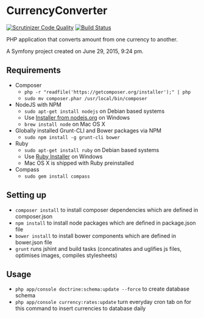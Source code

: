 CurrencyConverter
=================

[![Scrutinizer Code Quality](https://scrutinizer-ci.com/g/evaldaskocys/CurrencyConverter/badges/quality-score.png?b=master)](https://scrutinizer-ci.com/g/evaldaskocys/CurrencyConverter/?branch=master)
[![Build Status](https://travis-ci.org/evaldaskocys/CurrencyConverter.svg?branch=master)](https://travis-ci.org/evaldaskocys/CurrencyConverter)

PHP application that converts amount from one currency to another.

A Symfony project created on June 29, 2015, 9:24 pm.

## Requirements

  * Composer
    * `php -r "readfile('https://getcomposer.org/installer');" | php`
    * `sudo mv composer.phar /usr/local/bin/composer`
  * NodeJS with NPM
    * `sudo apt-get install nodejs` on Debian based systems
    * Use [Installer from nodejs.org](http://nodejs.org/download/) on Windows
    * `brew install node` on Mac OS X
  * Globally installed Grunt-CLI and Bower packages via NPM
    * `sudo npm install -g grunt-cli bower`
  * Ruby
    * `sudo apt-get install ruby` on Debian based systems
    * Use [Ruby Installer](http://rubyinstaller.org/) on Windows
    * Mac OS X is shipped with Ruby preinstalled
  * Compass
    * `sudo gem install compass`

## Setting up

  * `composer install` to install composer dependencies which are defined in composer.json
  * `npm install` to install node packages which are defined in package.json file
  * `bower install` to install bower components which are defined in bower.json file
  * `grunt` runs jshint and build tasks (concatinates and uglifies js files, optimises images, compiles stylesheets)

## Usage

  * `php app/console doctrine:schema:update --force` to create database schema
  * `php app/console currency:rates:update` turn everyday cron tab on for this command to insert currencies to database daily
